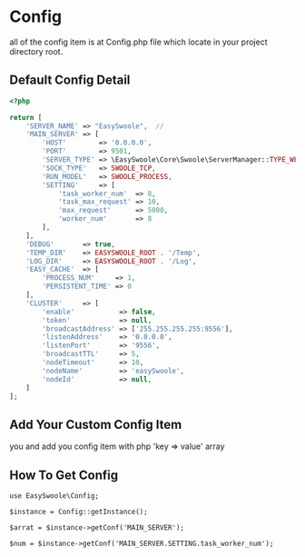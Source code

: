 # Config
all of the config item is at Config.php file which locate in your project directory root.

## Default Config Detail
```php
<?php

return [
    'SERVER_NAME' => "EasySwoole",  // 
    'MAIN_SERVER' => [
        'HOST'        => '0.0.0.0',
        'PORT'        => 9501,
        'SERVER_TYPE' => \EasySwoole\Core\Swoole\ServerManager::TYPE_WEB_SERVER,
        'SOCK_TYPE'   => SWOOLE_TCP,     
        'RUN_MODEL'   => SWOOLE_PROCESS,
        'SETTING'     => [
            'task_worker_num'  => 8,     
            'task_max_request' => 10,
            'max_request'      => 5000, 
            'worker_num'       => 8
        ],
    ],
    'DEBUG'       => true,
    'TEMP_DIR'    => EASYSWOOLE_ROOT . '/Temp',
    'LOG_DIR'     => EASYSWOOLE_ROOT . '/Log',
    'EASY_CACHE'  => [
        'PROCESS_NUM'     => 1,
        'PERSISTENT_TIME' => 0  
    ],
    'CLUSTER'     => [
        'enable'           => false,
        'token'            => null,
        'broadcastAddress' => ['255.255.255.255:9556'],
        'listenAddress'    => '0.0.0.0',
        'listenPort'       => '9556',
        'broadcastTTL'     => 5,
        'nodeTimeout'      => 10,              
        'nodeName'         => 'easySwoole',    
        'nodeId'           => null,          
    ]
];
```

## Add Your Custom Config Item

you and add you config item with php 'key => value' array

## How To Get Config

```
use EasySwoole\Config;

$instance = Config::getInstance();

$arrat = $instance->getConf('MAIN_SERVER');

$num = $instance->getConf('MAIN_SERVER.SETTING.task_worker_num');

```